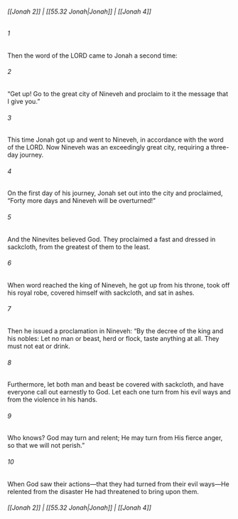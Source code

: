
###### [[Jonah 2]] | [[55.32 Jonah|Jonah]] | [[Jonah 4]]

###### 1
Then the word of the LORD came to Jonah a second time:
###### 2
“Get up! Go to the great city of Nineveh and proclaim to it the message that I give you.”
###### 3
This time Jonah got up and went to Nineveh, in accordance with the word of the LORD. Now Nineveh was an exceedingly great city, requiring a three-day journey.
###### 4
On the first day of his journey, Jonah set out into the city and proclaimed, “Forty more days and Nineveh will be overturned!”
###### 5
And the Ninevites believed God. They proclaimed a fast and dressed in sackcloth, from the greatest of them to the least.
###### 6
When word reached the king of Nineveh, he got up from his throne, took off his royal robe, covered himself with sackcloth, and sat in ashes.
###### 7
Then he issued a proclamation in Nineveh: “By the decree of the king and his nobles: Let no man or beast, herd or flock, taste anything at all. They must not eat or drink.
###### 8
Furthermore, let both man and beast be covered with sackcloth, and have everyone call out earnestly to God. Let each one turn from his evil ways and from the violence in his hands.
###### 9
Who knows? God may turn and relent; He may turn from His fierce anger, so that we will not perish.”
###### 10
When God saw their actions—that they had turned from their evil ways—He relented from the disaster He had threatened to bring upon them.

###### [[Jonah 2]] | [[55.32 Jonah|Jonah]] | [[Jonah 4]]
